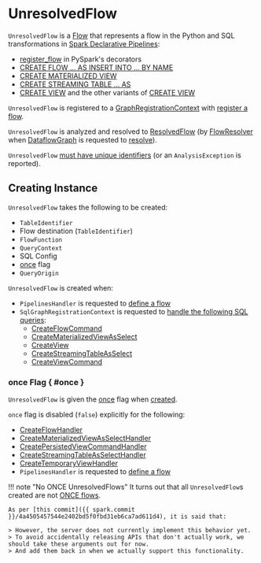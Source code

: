# UnresolvedFlow

`UnresolvedFlow` is a [Flow](Flow.md) that represents a flow in the Python and SQL transformations in [Spark Declarative Pipelines](index.md):

* [register_flow](GraphElementRegistry.md#register_flow) in PySpark's decorators
* [CREATE FLOW ... AS INSERT INTO ... BY NAME](../logical-operators/CreateFlowCommand.md)
* [CREATE MATERIALIZED VIEW](../logical-operators/CreateMaterializedViewAsSelect.md)
* [CREATE STREAMING TABLE ... AS](../logical-operators/CreateStreamingTableAsSelect.md)
* [CREATE VIEW](../logical-operators/CreateView.md) and the other variants of [CREATE VIEW](../logical-operators/CreateViewCommand.md)

`UnresolvedFlow` is registered to a [GraphRegistrationContext](GraphRegistrationContext.md) with [register a flow](GraphRegistrationContext.md#registerFlow).

`UnresolvedFlow` is analyzed and resolved to [ResolvedFlow](ResolvedFlow.md) (by [FlowResolver](FlowResolver.md#attemptResolveFlow) when [DataflowGraph](DataflowGraph.md) is requested to [resolve](DataflowGraph.md#resolve)).

`UnresolvedFlow` [must have unique identifiers](GraphRegistrationContext.md#assertFlowIdentifierIsUnique) (or an `AnalysisException` is reported).

## Creating Instance

`UnresolvedFlow` takes the following to be created:

* <span id="identifier"> `TableIdentifier`
* <span id="destinationIdentifier"> Flow destination (`TableIdentifier`)
* <span id="func"> `FlowFunction`
* <span id="queryContext"> `QueryContext`
* <span id="sqlConf"> SQL Config
* [once](#once) flag
* <span id="origin"> `QueryOrigin`

`UnresolvedFlow` is created when:

* `PipelinesHandler` is requested to [define a flow](PipelinesHandler.md#defineFlow)
* `SqlGraphRegistrationContext` is requested to [handle the following SQL queries](SqlGraphRegistrationContext.md#processSqlQuery):
    * [CreateFlowCommand](SqlGraphRegistrationContext.md#CreateFlowCommand)
    * [CreateMaterializedViewAsSelect](SqlGraphRegistrationContext.md#CreateMaterializedViewAsSelect)
    * [CreateView](SqlGraphRegistrationContext.md#CreateView)
    * [CreateStreamingTableAsSelect](SqlGraphRegistrationContext.md#CreateStreamingTableAsSelect)
    * [CreateViewCommand](SqlGraphRegistrationContext.md#CreateViewCommand)

### once Flag { #once }

`UnresolvedFlow` is given the [once](Flow.md#once) flag when [created](#creating-instance).

`once` flag is disabled (`false`) explicitly for the following:

* [CreateFlowHandler](SqlGraphRegistrationContext.md#CreateFlowHandler)
* [CreateMaterializedViewAsSelectHandler](SqlGraphRegistrationContext.md#CreateMaterializedViewAsSelectHandler)
* [CreatePersistedViewCommandHandler](SqlGraphRegistrationContext.md#CreatePersistedViewCommandHandler)
* [CreateStreamingTableAsSelectHandler](SqlGraphRegistrationContext.md#CreateStreamingTableAsSelectHandler)
* [CreateTemporaryViewHandler](SqlGraphRegistrationContext.md#CreateTemporaryViewHandler)
* `PipelinesHandler` is requested to [define a flow](PipelinesHandler.md#defineFlow)

!!! note "No ONCE UnresolvedFlows"
    It turns out that all `UnresolvedFlow`s created are not [ONCE flows](Flow.md#once).

    As per [this commit]({{ spark.commit }}/4a4505457544e2402bd5f0fbd31eb6ca7ad611d4), it is said that:

    > However, the server does not currently implement this behavior yet.
    > To avoid accidentally releasing APIs that don't actually work, we should take these arguments out for now.
    > And add them back in when we actually support this functionality.
